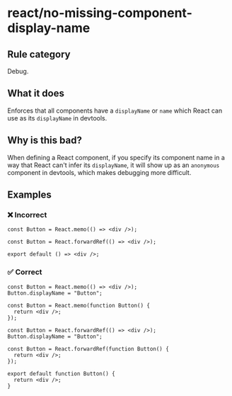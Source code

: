 # react/no-missing-component-display-name

<!-- end auto-generated rule header -->

## Rule category

Debug.

## What it does

Enforces that all components have a `displayName` or `name` which React can use as its `displayName` in devtools.

## Why is this bad?

When defining a React component, if you specify its component name in a way that React can't infer its `displayName`, it will show up as an `anonymous` component in devtools, which makes debugging more difficult.

## Examples

### ❌ Incorrect

```tsx
const Button = React.memo(() => <div />);
```

```tsx
const Button = React.forwardRef(() => <div />);
```

```tsx
export default () => <div />;
```

### ✅ Correct

```tsx
const Button = React.memo(() => <div />);
Button.displayName = "Button";
```

```tsx
const Button = React.memo(function Button() {
  return <div />;
});
```

```tsx
const Button = React.forwardRef(() => <div />);
Button.displayName = "Button";
```

```tsx
const Button = React.forwardRef(function Button() {
  return <div />;
});
```

```tsx
export default function Button() {
  return <div />;
}
```

